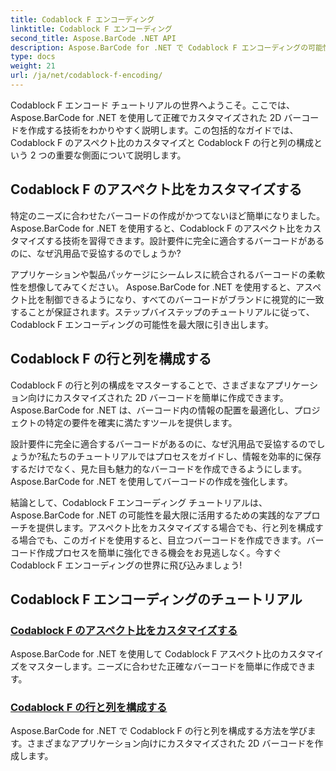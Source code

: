 ```yaml
---
title: Codablock F エンコーディング
linktitle: Codablock F エンコーディング
second_title: Aspose.BarCode .NET API
description: Aspose.BarCode for .NET で Codablock F エンコーディングの可能性を解き放ちます。アスペクト比をカスタマイズし、行と列を構成して正確な 2D バーコードを作成します。
type: docs
weight: 21
url: /ja/net/codablock-f-encoding/
---
```


Codablock F エンコード チュートリアルの世界へようこそ。ここでは、Aspose.BarCode for .NET を使用して正確でカスタマイズされた 2D バーコードを作成する技術をわかりやすく説明します。この包括的なガイドでは、Codablock F のアスペクト比のカスタマイズと Codablock F の行と列の構成という 2 つの重要な側面について説明します。

## Codablock F のアスペクト比をカスタマイズする

特定のニーズに合わせたバーコードの作成がかつてないほど簡単になりました。 Aspose.BarCode for .NET を使用すると、Codablock F のアスペクト比をカスタマイズする技術を習得できます。設計要件に完全に適合するバーコードがあるのに、なぜ汎用品で妥協するのでしょうか?

アプリケーションや製品パッケージにシームレスに統合されるバーコードの柔軟性を想像してみてください。 Aspose.BarCode for .NET を使用すると、アスペクト比を制御できるようになり、すべてのバーコードがブランドに視覚的に一致することが保証されます。ステップバイステップのチュートリアルに従って、Codablock F エンコーディングの可能性を最大限に引き出します。

## Codablock F の行と列を構成する

Codablock F の行と列の構成をマスターすることで、さまざまなアプリケーション向けにカスタマイズされた 2D バーコードを簡単に作成できます。 Aspose.BarCode for .NET は、バーコード内の情報の配置を最適化し、プロジェクトの特定の要件を確実に満たすツールを提供します。

設計要件に完全に適合するバーコードがあるのに、なぜ汎用品で妥協するのでしょうか?私たちのチュートリアルではプロセスをガイドし、情報を効率的に保存するだけでなく、見た目も魅力的なバーコードを作成できるようにします。 Aspose.BarCode for .NET を使用してバーコードの作成を強化します。

結論として、Codablock F エンコーディング チュートリアルは、Aspose.BarCode for .NET の可能性を最大限に活用するための実践的なアプローチを提供します。アスペクト比をカスタマイズする場合でも、行と列を構成する場合でも、このガイドを使用すると、目立つバーコードを作成できます。バーコード作成プロセスを簡単に強化できる機会をお見逃しなく。今すぐ Codablock F エンコーディングの世界に飛び込みましょう!
## Codablock F エンコーディングのチュートリアル
### [Codablock F のアスペクト比をカスタマイズする](./codablock-f-aspect-ratio-customization/)
Aspose.BarCode for .NET を使用して Codablock F アスペクト比のカスタマイズをマスターします。ニーズに合わせた正確なバーコードを簡単に作成できます。
### [Codablock F の行と列を構成する](./codablock-f-row-column-configuration/)
Aspose.BarCode for .NET で Codablock F の行と列を構成する方法を学びます。さまざまなアプリケーション向けにカスタマイズされた 2D バーコードを作成します。
